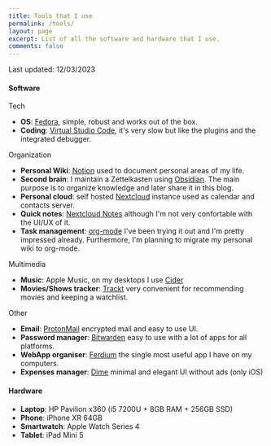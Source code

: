 ```yaml
---
title: Tools that I use
permalink: /tools/
layout: page
excerpt: List of all the software and hardware that I use.
comments: false
---
```


Last updated: 12/03/2023

#### Software

Tech
- **OS**: [Fedora](https://getfedora.org/), simple, robust and works out of the box.
- **Coding**: [Virtual Studio Code](https://code.visualstudio.com/), it's very slow but like the plugins and the integrated debugger.

Organization
- **Personal Wiki**: [Notion](https://www.notion.so/) used to document personal areas of my life.
- **Second brain**: I maintain a Zettelkasten using [Obsidian](https://obsidian.md/). The main purpose is to organize knowledge and later share it in this blog.
- **Personal cloud**: self hosted [Nextcloud](https://github.com/nextcloud/server) instance used as calendar and contacts server.
- **Quick notes**: [Nextcloud Notes](https://github.com/nextcloud/notes) although I'm not very confortable with the UI/UX of it.
- **Task management**: [org-mode](https://orgmode.org/) I've been trying it out and I'm pretty impressed already. Furthermore, I'm planning to migrate my personal wiki to org-mode.

Multimedia
- **Music**: Apple Music, on my desktops I use [Cider](https://cider.sh/)
- **Movies/Shows tracker**: [Trackt](https://trakt.tv/) very convenient for recommending movies and keeping a watchlist.

Other
- **Email**: [ProtonMail](https://protonmail.com/) encrypted mail and easy to use UI.
- **Password manager**: [Bitwarden](https://bitwarden.com/) easy to use with a lot of apps for all platforms.
- **WebApp organiser**: [Ferdium](https://ferdium.org/) the single most useful app I have on my computers.
- **Expenses manager**: [Dime](https://apps.apple.com/us/app/dime-budgets-and-expenses/id1635280255) minimal and elegant UI without ads (only iOS)

#### Hardware

- **Laptop**: HP Pavilion x360 (i5 7200U + 8GB RAM + 256GB SSD)
- **Phone**: iPhone XR 64GB
- **Smartwatch**: Apple Watch Series 4
- **Tablet**: iPad Mini 5

